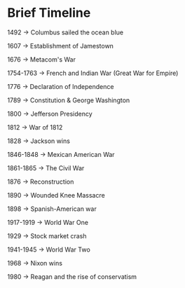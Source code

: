 # Brief Timeline

1492 -> Columbus sailed the ocean blue

1607 -> Establishment of Jamestown

1676 -> Metacom's War

1754-1763 -> French and Indian War (Great War for Empire)

1776 -> Declaration of Independence

1789 -> Constitution & George Washington

1800 -> Jefferson Presidency

1812 -> War of 1812

1828 -> Jackson wins

1846-1848 -> Mexican American War

1861-1865 -> The Civil War

1876 -> Reconstruction

1890 -> Wounded Knee Massacre

1898 -> Spanish-American war

1917-1919 -> World War One

1929 -> Stock market crash

1941-1945 -> World War Two

1968 -> Nixon wins

1980 -> Reagan and the rise of conservatism

